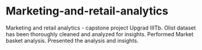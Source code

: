 # Marketing-and-retail-analytics


Marketing and retail analytics - capstone project Upgrad IIITb. Olist dataset has been thoroughly cleaned and analyzed for insights. Performed Market basket analysis. Presented the analysis and insights.
